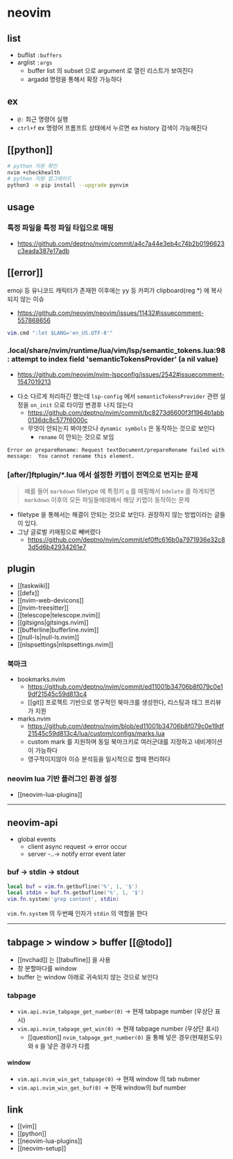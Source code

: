 # neovim

## list
- buflist `:buffers`
- arglist `:args`
  - buffer list 의 subset 으로 argument 로 열린 리스트가 보여진다
  - argadd 명령을 통해서 확장 가능하다

## ex
- `@:` 최근 명령어 실행
- `ctrl+f` ex 명령어 프롬프트 상태에서 누르면 ex history 검색이 가능해진다

## [[python]]
```sh
# python 지원 확인
nvim +checkhealth
# python 지원 업그레이드
python3 -m pip install --upgrade pynvim
```

## usage
### 특정 파일을 특정 파일 타입으로 매핑
+ https://github.com/deptno/nvim/commit/a4c7a44e3eb4c74b2b0196623c3eada387e17adb

## [[error]]
emoji 등 유니코드 캐릭터가 존재한 이후에는 yy 등 카피가 clipboard(reg *) 에 복사되지 않는 이슈

- https://github.com/neovim/neovim/issues/11432#issuecomment-557868656
```lua
vim.cmd ":let $LANG='en_US.UTF-8'"
```

### .local/share/nvim/runtime/lua/vim/lsp/semantic_tokens.lua:98: attempt to index field 'semanticTokensProvider' (a nil value)
+ https://github.com/neovim/nvim-lspconfig/issues/2542#issuecomment-1547019213
- 다소 다르게 처리하긴 했는데 `lsp-config` 에서 `semanticTokensProvider` 관련 설정을 `on_init` 으로 타이밍 변경후 나지 않는다
  + https://github.com/deptno/nvim/commit/bc8273d6600f3f1964b1abb0136dc8c577f6000c
  - 무엇이 안되는지 봐야겟으나 `dynamic symbols` 은 동작하는 것으로 보인다
    - `rename` 이 안되는 것으로 보임
```vim 
Error on prepareRename: Request textDocument/prepareRename failed with message:  You cannot rename this element. 
```

### [after/]ftplugin/*.lua 에서 설정한 키맵이 전역으로 번지는 문제
> 예를 들어 `markdown` filetype 에 특정키 `q` 를 매핑해서 `bdelete` 를 하게되면 `markdown` 이후의 모든 파일들에대해서 해당 키맵이 동작하는 문제
- filetype 을 통해서는 해결이 안되는 것으로 보인다. 권장하지 않는 방법이라는 글들이 있다.
- 그냥 글로벌 키매핑으로 빼버렸다
  + https://github.com/deptno/nvim/commit/ef0ffc616b0a7971936e32c83d5d6b42934261e7

## plugin
- [[taskwiki]]
- [[defx]]
- [[nvim-web-devicons]]
- [[nvim-treesitter]]
- [[telescope|telescope.nvim]]
- [[gitsigns|gitsings.nvim]]
- [[bufferline|bufferline.nvim]]
- [[null-ls|null-ls.nvim]]
- [[nlspsettings|nlspsettings.nvim]]

### 북마크
- bookmarks.nvim
  + https://github.com/deptno/nvim/commit/ed11001b34706b8f079c0e19df21545c59d813c4
  - [[git]] 프로젝트 기반으로 영구적인 북마크를 생성한다, 리스팅과 태그 프리뷰가 지원
- marks.nvim
  + https://github.com/deptno/nvim/blob/ed11001b34706b8f079c0e19df21545c59d813c4/lua/custom/configs/marks.lua
  - custom mark 를 지원하며 동일 북마크키로 여러군대를 지정하고 네비게이션이 가능하다
  - 영구적이지않아 이슈 분석등을 일시적으로 할때 편리하다

### neovim lua 기반 플러그인 환경 설정
- [[neovim-lua-plugins]]

---

## neovim-api
- global events
  - client async request -> error occur 
  - server -..-> notify error event later

### buf -> stdin -> stdout
```lua
local buf = vim.fn.getbufline('%', 1, '$')
local stdin = buf.fn.getbufline('%', 1, '$')
vim.fn.system('grep content', stdin)
```
`vim.fn.system` 의 두번째 인자가 `stdin` 의 역할을 한다

---
## tabpage > window > buffer [[@todo]]
- [[nvchad]] 는 [[tabufline]] 을 사용
- 창 분할마다를 window
- buffer 는 window 아래로 귀속되지 않는 것으로 보인다
### tabpage
- `vim.api.nvim_tabpage_get_number(0)` -> 현재 tabpage number (우상단 표시)
- `vim.api.nvim_tabpage_get_win(0)` -> 현재 tabpage number (우상단 표시)
  - [[question]] `nvim_tabpage_get_number(0)` 을 통해 넣은 경우(현재윈도우)와 `0` 을 넣은 경우가 다름
#### window
- `vim.api.nvim_win_get_tabpage(0)` -> 현재 window 의 tab nubmer
- `vim.api.nvim_win_get_buf(0)` -> 현재 window의 buf number

## link
- [[vim]]
- [[python]]
- [[neovim-lua-plugins]]
- [[neovim-setup]]
